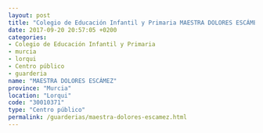 ```yaml
---
layout: post
title: "Colegio de Educación Infantil y Primaria MAESTRA DOLORES ESCÁMEZ"
date: 2017-09-20 20:57:05 +0200
categories:
- Colegio de Educación Infantil y Primaria
- murcia
- lorqui
- Centro público
- guarderia
name: "MAESTRA DOLORES ESCÁMEZ"
province: "Murcia"
location: "Lorqui"
code: "30010371"
type: "Centro público"
permalink: /guarderias/maestra-dolores-escamez.html
---
```

